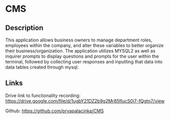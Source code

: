 # CMS

## Description

This application allows business owners to manage department roles, employees within the company, and alter these variables to better organize their business/organization. 
The application utilizes MYSQL2 as well as inquirer prompts to display questions and prompts for the user within the terminal, followed by collecting user responses and inputting that data into data tables created through mysql. 

## Links

Drive link to functionality recording: https://drive.google.com/file/d/1ugbY21DZ2b9g2Mr85fIucS0j7-fQgtn7/view

Github: https://github.com/prvapalacinka/CMS
